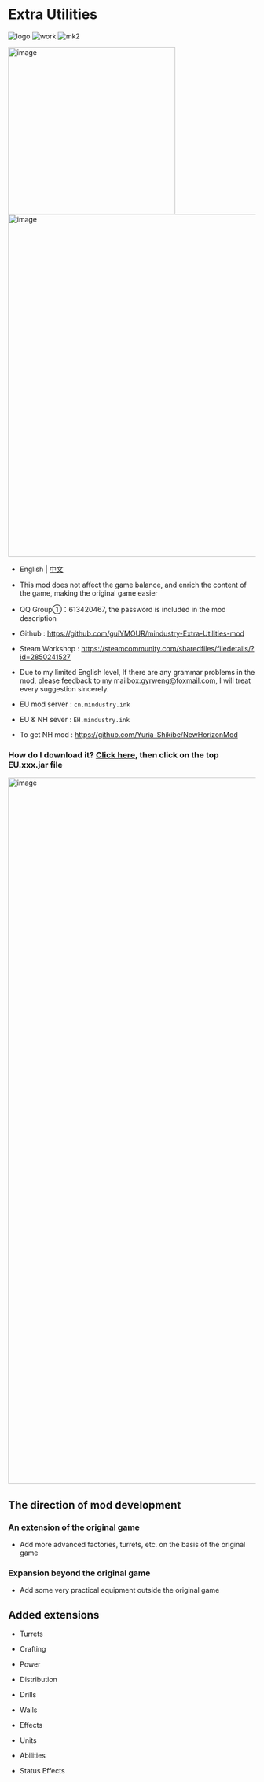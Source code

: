 # Extra Utilities

![logo](https://user-images.githubusercontent.com/77377005/230295079-496e1c3b-052c-4320-b1f4-3de6d7c4692c.png)
![work](https://user-images.githubusercontent.com/77377005/231817466-63545b19-6286-4ab4-b151-8bc95ce501f0.gif)
![mk2](https://user-images.githubusercontent.com/77377005/230294594-2f4aec93-a2ba-4857-ab90-26fc20e8420b.gif)

<img width="340" alt="image" src="https://github.com/guiYMOUR/mindustry-Extra-Utilities-mod/assets/77377005/0fe411f3-9879-4485-b48f-023292c8c434">

<img width="698" alt="image" src="https://github.com/guiYMOUR/mindustry-Extra-Utilities-mod/assets/77377005/7e6ecd31-89d9-4dc0-b477-11b52a1a5b46">


- English | [中文](README_cn.md)

- This mod does not affect the game balance, and enrich the content of the game, making the original game easier


- QQ Group①：613420467, the password is included in the mod description
- Github : https://github.com/guiYMOUR/mindustry-Extra-Utilities-mod
- Steam Workshop : https://steamcommunity.com/sharedfiles/filedetails/?id=2850241527
- Due to my limited English level, If there are any grammar problems in the mod, please feedback to my mailbox:gyrweng@foxmail.com, I will treat every suggestion sincerely.

- EU mod server : `cn.mindustry.ink`
- EU & NH sever : `EH.mindustry.ink`
- To get NH mod : https://github.com/Yuria-Shikibe/NewHorizonMod

### How do I download it? [Click here](https://github.com/guiYMOUR/mindustry-Extra-Utilities-mod/releases), then click on the top EU.xxx.jar file
<img width="1439" alt="image" src="https://user-images.githubusercontent.com/77377005/230292602-417acb68-843c-4ab5-b718-ea7cc89468d9.png">

## The direction of mod development

### An extension of the original game
- Add more advanced factories, turrets, etc. on the basis of the original game

### Expansion beyond the original game
- Add some very practical equipment outside the original game

## Added extensions

- Turrets

- Crafting

- Power

- Distribution

- Drills

- Walls

- Effects

- Units 

- Abilities

- Status Effects

